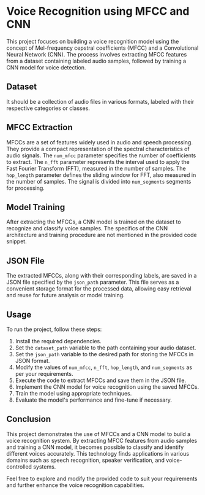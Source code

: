 # Voice Recognition using MFCC and CNN

This project focuses on building a voice recognition model using the concept of Mel-frequency cepstral coefficients (MFCC) and a Convolutional Neural Network (CNN). The process involves extracting MFCC features from a dataset containing labeled audio samples, followed by training a CNN model for voice detection.

## Dataset
It should be a collection of audio files in various formats, labeled with their respective categories or classes.

## MFCC Extraction
MFCCs are a set of features widely used in audio and speech processing. They provide a compact representation of the spectral characteristics of audio signals. The `num_mfcc` parameter specifies the number of coefficients to extract. The `n_fft` parameter represents the interval used to apply the Fast Fourier Transform (FFT), measured in the number of samples. The `hop_length` parameter defines the sliding window for FFT, also measured in the number of samples. The signal is divided into `num_segments` segments for processing.

## Model Training
After extracting the MFCCs, a CNN model is trained on the dataset to recognize and classify voice samples. The specifics of the CNN architecture and training procedure are not mentioned in the provided code snippet.

## JSON File
The extracted MFCCs, along with their corresponding labels, are saved in a JSON file specified by the `json_path` parameter. This file serves as a convenient storage format for the processed data, allowing easy retrieval and reuse for future analysis or model training.

## Usage
To run the project, follow these steps:
1. Install the required dependencies.
2. Set the `dataset_path` variable to the path containing your audio dataset.
3. Set the `json_path` variable to the desired path for storing the MFCCs in JSON format.
4. Modify the values of `num_mfcc`, `n_fft`, `hop_length`, and `num_segments` as per your requirements.
5. Execute the code to extract MFCCs and save them in the JSON file.
6. Implement the CNN model for voice recognition using the saved MFCCs.
7. Train the model using appropriate techniques.
8. Evaluate the model's performance and fine-tune if necessary.

## Conclusion
This project demonstrates the use of MFCCs and a CNN model to build a voice recognition system. By extracting MFCC features from audio samples and training a CNN model, it becomes possible to classify and identify different voices accurately. This technology finds applications in various domains such as speech recognition, speaker verification, and voice-controlled systems.

Feel free to explore and modify the provided code to suit your requirements and further enhance the voice recognition capabilities.
